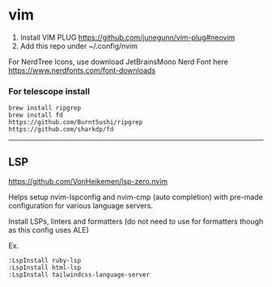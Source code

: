 # vim
1. Install VIM PLUG https://github.com/junegunn/vim-plug#neovim
2. Add this repo under ~/.config/nvim

For NerdTree Icons, use download JetBrainsMono Nerd Font here https://www.nerdfonts.com/font-downloads

### For telescope install
```
brew install ripgrep
brew install fd
https://github.com/BurntSushi/ripgrep
https://github.com/sharkdp/fd
```

---

## LSP

https://github.com/VonHeikemen/lsp-zero.nvim

Helps setup nvim-lspconfig and nvim-cmp (auto completion) with pre-made configuration for various language servers.

Install LSPs, linters and formatters (do not need to use for formatters though as this config uses ALE)

Ex.
```
:LspInstall ruby-lsp
:LspInstall html-lsp
:LspInstall tailwindcss-language-server
```
